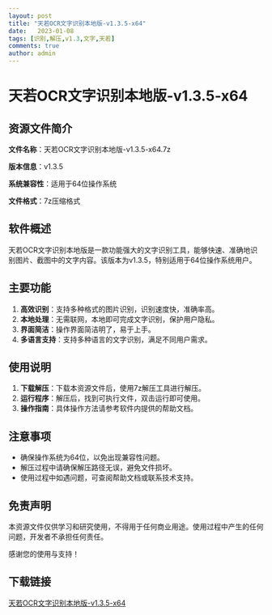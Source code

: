 ```yaml
---
layout: post
title: "天若OCR文字识别本地版-v1.3.5-x64"
date:   2023-01-08
tags: [识别,解压,v1.3,文字,天若]
comments: true
author: admin
---
```

# 天若OCR文字识别本地版-v1.3.5-x64

## 资源文件简介

**文件名称**：天若OCR文字识别本地版-v1.3.5-x64.7z

**版本信息**：v1.3.5

**系统兼容性**：适用于64位操作系统

**文件格式**：7z压缩格式

## 软件概述

天若OCR文字识别本地版是一款功能强大的文字识别工具，能够快速、准确地识别图片、截图中的文字内容。该版本为v1.3.5，特别适用于64位操作系统用户。

## 主要功能

1. **高效识别**：支持多种格式的图片识别，识别速度快，准确率高。
2. **本地处理**：无需联网，本地即可完成文字识别，保护用户隐私。
3. **界面简洁**：操作界面简洁明了，易于上手。
4. **多语言支持**：支持多种语言的文字识别，满足不同用户需求。

## 使用说明

1. **下载解压**：下载本资源文件后，使用7z解压工具进行解压。
2. **运行程序**：解压后，找到可执行文件，双击运行即可使用。
3. **操作指南**：具体操作方法请参考软件内提供的帮助文档。

## 注意事项

- 确保操作系统为64位，以免出现兼容性问题。
- 解压过程中请确保解压路径无误，避免文件损坏。
- 使用过程中如遇问题，可查阅帮助文档或联系技术支持。

## 免责声明

本资源文件仅供学习和研究使用，不得用于任何商业用途。使用过程中产生的任何问题，开发者不承担任何责任。

感谢您的使用与支持！

## 下载链接

[天若OCR文字识别本地版-v1.3.5-x64](https://pan.quark.cn/s/e1f6b68199bf)